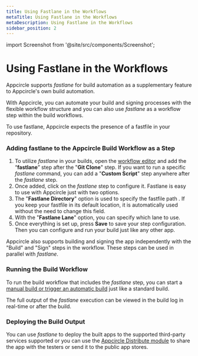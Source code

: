 ```yaml
---
title: Using Fastlane in the Workflows
metaTitle: Using Fastlane in the Workflows
metaDescription: Using Fastlane in the Workflows
sidebar_position: 2
---
```


import Screenshot from '@site/src/components/Screenshot';

# Using Fastlane in the Workflows

Appcircle supports _fastlane_ for build automation as a supplementary feature to Appcircle's own build automation.

With Appcircle, you can automate your build and signing processes with the flexible workflow structure and you can also use _fastlane_ as a workflow step within the build workflows.

To use fastlane, Appcircle expects the presence of a fastfile in your repository.

### Adding fastlane to the Appcircle Build Workflow as a Step

<Screenshot url='https://cdn.appcircle.io/docs/assets/Fastlane-Appcircle.png' />

1. To utilize _fastlane_ in your builds, open the [workflow editor](../workflows/why-to-use-workflows.md) and add the “**fastlane**” step after the "**Git Clone**" step. If you want to run a specific _fastlane_ command, you can add a "**Custom Script**" step anywhere after the _fastlane_ step.
2. Once added, click on the _fastlane_ step to configure it. Fastlane is easy to use with Appcircle just with two options.
3. The "**Fastlane Directory**" option is used to specify the fastfile path . If you keep your fastfile in its default location, it is automatically used without the need to change this field.
4. With the "**Fastlane Lane**" option, you can specify which lane to use.
5. Once everything is set up, press **Save** to save your step configuration. Then you can configure and run your build just like any other app.

<Screenshot url='https://cdn.appcircle.io/docs/assets/image (68).png' />

Appcircle also supports building and signing the app independently with the "Build" and "Sign" steps in the workflow. These steps can be used in parallel with _fastlane_.

### Running the Build Workflow

To run the build workflow that includes the _fastlane_ step, you can start a [manual build or trigger an automatic build](../build/build-manually-or-with-triggers.md) just like a standard build.

The full output of the _fastlane_ execution can be viewed in the build log in real-time or after the build.

### Deploying the Build Output

You can use _fastlane_ to deploy the built apps to the supported third-party services supported or you can use the [Appcircle Distribute module](../distribute/create-or-select-a-distribution-profile.md) to share the app with the testers or send it to the public app stores.
